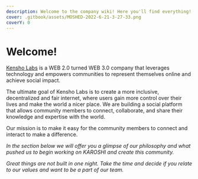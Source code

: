 ```yaml
---
description: Welcome to the company wiki! Here you'll find everything!
cover: .gitbook/assets/MOSHED-2022-6-21-3-27-33.png
coverY: 0
---
```


# Welcome!

[Kensho Labs](https://kensho-labs.com) is a WEB 2.0 turned WEB 3.0 company that leverages technology and empowers communities to represent themselves online and achieve social impact.&#x20;

The ultimate goal of Kensho Labs is to create a more inclusive, decentralized and fair internet, where users gain more control over their lives and make the world a nicer place. We are building a social platform that allows community members to connect, collaborate, and share their knowledge and expertise with the world.&#x20;

Our mission is to make it easy for the community members to connect and interact to make a difference.

_In the section below we will offer you a glimpse of our philosophy and what pushed us to begin working on KAROSHI and create this community._

_Great things are not built in one night. Take the time and decide if you relate to our values and want to be a part of our team._
